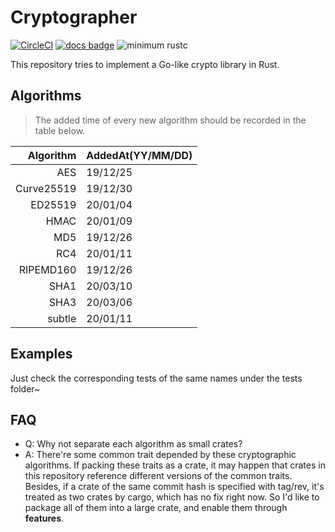 # Cryptographer

[![CircleCI](https://circleci.com/gh/sammyne/cryptographer/tree/dev.svg?style=svg)](https://circleci.com/gh/sammyne/cryptographer/tree/dev)
[![docs badge](https://img.shields.io/badge/docs-0.6.1-blue)](https://sammyne.github.io/cryptographer/cryptographer/)
![minimum rustc](https://img.shields.io/badge/rustc-1.41%2B-blue)

This repository tries to implement a Go-like crypto library in Rust.

## Algorithms

> The added time of every new algorithm should be recorded in the table below.

|  Algorithm | AddedAt(YY/MM/DD) |
| ---------: | :---------------- |
|        AES | 19/12/25          |
| Curve25519 | 19/12/30          |
|    ED25519 | 20/01/04          |
|       HMAC | 20/01/09          |
|        MD5 | 19/12/26          |
|        RC4 | 20/01/11          |
|  RIPEMD160 | 19/12/26          |
|       SHA1 | 20/03/10          |
|       SHA3 | 20/03/06          |
|     subtle | 20/01/11          |

## Examples 
Just check the corresponding tests of the same names under the tests folder~

## FAQ
- Q: Why not separate each algorithm as small crates?
- A: There're some common trait depended by these cryptographic algorithms. If packing these 
    traits as a crate, it may happen that crates in this repository reference different versions
    of the common traits. Besides, if a crate of the same commit hash is specified with tag/rev, 
    it's treated as two crates by cargo, which has no fix right now. So I'd like to package all of 
    them into a large crate, and enable them through **features**.
